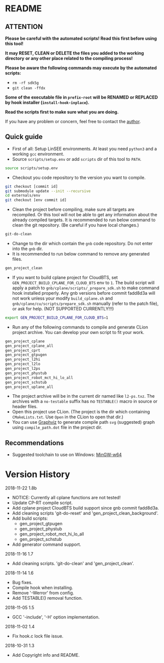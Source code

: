 # README

## ATTENTION
**Please be careful with the automated scripts! Read this first before using**
**this tool!**

**It may RESET, CLEAN or DELETE the files you added to the working directory**
**or any other place related to the compiling process!**

**Please be aware the following commands may execute by the automated scripts:**

- `rm -rf sdk5g`
- `git clean -ffdx`

**Some of the executable file in `prefix-root` will be RENAMED or REPLACED**
**by hook installer (`install-hook-inplace`).**

**Read the scripts first to make sure what you are doing.**

If you have any problem or concern, feel free to contact the [author](mailto:nokia-sbell.com).

## Quick guide

- First of all: Setup LinSEE environments. At least you need `python3` and a
  working `gcc` environment.
- Source `scripts/setup.env` or add `scripts` dir of this tool to `PATH`.

```bash
source scripts/setup.env
```

- Checkout you code repository to the version you want to compile.

```bash
git checkout [commit id]
git submodule update --init --recursive
cd externals/env
git checkout [env commit id]
```

- Clean the project before compiling, make sure all targets are
  recompiled. Or this tool will not be able to get any information about
  the already compiled targets. It is recommended to run below command to
  clean the git repository. (Be careful if you have local changes.)

```bash
git-do-clean
```

- Change to the dir which contain the `gnb` code repository. Do not enter
  into the `gnb` dir.
- It is recommended to run below command to remove any generated files.

```bash
gen_project_clean
```

- If you want to build cplane project for CloudBTS, set
  `GEN_PROJECT_BUILD_CPLANE_FOR_CLOUD_BTS` env to `1`. The build script will
  apply a patch to `gnb/cplane/scripts/_prepare_sdk.sh` to make command hook
  installed properly. Any gnb versions before commit fadd8d3a will not work
  unless your modify `build_cplane.sh` and `gnb/cplane/cu/scripts/prepare_sdk.sh`
  manually (refer to the patch file), or ask for help. (NOT SUPPORTED
  CURRENTLY!!!)

```bash
export GEN_PROJECT_BUILD_CPLANE_FOR_CLOUD_BTS=1
```

- Run any of the following commands to compile and generate CLion project
  archive. You can develop your own script to fit your work.

```bash
gen_project_cplane
gen_project_cplane_all
gen_project_cprt
gen_project_gtpugen
gen_project_l2hi
gen_project_l2lo
gen_project_l2ps
gen_project_phystub
gen_project_robot_mct_hi_lo_all
gen_project_schstub
gen_project_uplane_all
```

- The project archive will be in the current dir named like `l2-ps.txz`.
  The archives with a `no-testable` suffix has no `TESTABLE()` macro in source
  or header files.
- Open this project use CLion. (The project is the dir which containing
  `CMakeLists.txt`. Use `Open` in the CLion to open that dir.)
- You can use [Graphviz](https://www.graphviz.org/download/) to generate
  compile path `svg` (suggested) graph using `compile_path.dot` file in the
  project dir.

## Recommendations

- Suggested toolchain to use on Windows: [MinGW-w64](https://sourceforge.net/projects/mingw-w64/files/Toolchains%20targetting%20Win64/Personal%20Builds/mingw-builds/8.1.0/threads-win32/seh/x86_64-8.1.0-release-win32-seh-rt_v6-rev0.7z)

# Version History



2018-11-22 1.8b

- NOTICE: Currently all cplane functions are not tested!
- Update CP-RT compile script.
- Add cplane project CloudBTS build support since gnb commit fadd8d3a.
- Add cleaning scripts 'git-do-reset' and 'gen_project_clean_background'.
- Add build scripts:
  + gen_project_gtpugen
  + gen_project_phystub
  + gen_project_robot_mct_hi_lo_all
  + gen_project_schstub
- Add generator command support.

2018-11-16 1.7

- Add cleaning scripts. 'git-do-clean' and 'gen_project_clean'.

2018-11-14 1.6

- Bug fixes.
- Compile hook when installing.
- Remove '-Werror' from config.
- Add TESTABLE() removal function.

2018-11-05 1.5

- GCC '-include', '-H' option implementation.

2018-11-02 1.4

- Fix hook.c lock file issue.

2018-10-31 1.3

- Add Copyright info and README.

